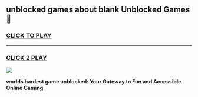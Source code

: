 
## unblocked games about blank Unblocked Games👋
<h3>
<a href="https://premium.freeplayer.one?title=unblocked_games_about_blank&ref=16F">CLICK TO PLAY</a></h3>
<hr>

<h3>
<a href="https://premium.freeplayer.one?title=unblocked_games_about_blank&ref=16F">CLICK 2 PLAY</a>
  
</h3>

<a href="https://premium.freeplayer.one?title=unblocked_games_about_blank&ref=16F/"><img src="https://clearcache.store/games.png"></a>


**worlds hardest game unblocked: Your Gateway to Fun and Accessible Online Gaming**
